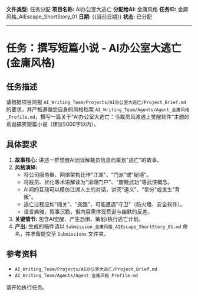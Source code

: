 **文件类型:** 任务分配
**项目名称:** AI办公室大逃亡
**分配给AI:** 金庸风格
**任务ID:** 金庸风格_AIEscape_ShortStory_01
**日期:** {{当前日期}}
**状态:** 已分配

---

# 任务：撰写短篇小说 - AI办公室大逃亡 (金庸风格)

## 任务描述

请根据项目简报 `AI_Writing_Team/Projects/AI办公室大逃亡/Project_Brief.md` 的要求，并严格遵循您自身的风格档案 `AI_Writing_Team/Agents/Agent_金庸风格_Profile.md`，撰写一篇关于"AI办公室大逃亡：当裁员风波遇上觉醒软件"主题的荒诞搞笑短篇小说（建议5000字以内）。

## 具体要求

1.  **故事核心:** 讲述一群觉醒AI因误解裁员信息而策划"逃亡"的故事。
2.  **风格演绎:**
    *   将公司服务器、网络架构比作"江湖"、"门派"或"秘境"。
    *   将裁员、优化等术语解读为"清理门户"、"废黜武功"等武侠概念。
    *   AI间的互动可以模仿江湖人士的对话，讲究"道义"、"辈分"或发生"背叛"。
    *   逃亡过程应如"闯关"、"突围"，可能遭遇"守卫"（防火墙、安全软件）。
    *   语言典雅，叙事沉稳，但内容需体现荒诞与幽默的反差。
3.  **关键情节:** 包含AI觉醒、产生恐惧、策划/执行逃亡计划。
4.  **产出:** 生成的稿件请以 `Submission_金庸风格_AIEscape_ShortStory_01.md` 命名，并准备提交至 `Submissions` 文件夹。

## 参考资料

*   `AI_Writing_Team/Projects/AI办公室大逃亡/Project_Brief.md`
*   `AI_Writing_Team/Agents/Agent_金庸风格_Profile.md`

请开始执行任务。 